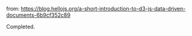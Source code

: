 from: https://blog.hellojs.org/a-short-introduction-to-d3-js-data-driven-documents-6b9cf352c89

Completed.